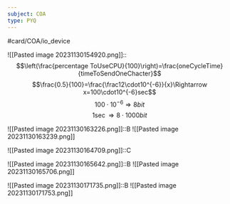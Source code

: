 ```yaml
---
subject: COA
type: PYQ
---
```

#card/COA/io_device 


![[Pasted image 20231130154920.png]]:: $$\left(\frac{percentage ToUseCPU}{100}\right)=\frac{oneCycleTime}{timeToSendOneChacter}$$$$\frac{0.5}{100}=\frac{\frac12\cdot10^{-6}}{x}\Rightarrow x=100\cdot10^{-6}sec$$$$100\cdot10^{-6}\Rightarrow8bit$$$$1\sec\Rightarrow8\cdot1000bit$$

![[Pasted image 20231130163226.png]]::B ![[Pasted image 20231130163239.png]]

![[Pasted image 20231130164709.png]]::C

![[Pasted image 20231130165642.png]]::B ![[Pasted image 20231130165706.png]]

![[Pasted image 20231130171735.png]]::B ![[Pasted image 20231130171753.png]]

